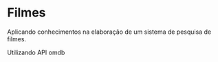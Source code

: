 # Filmes
Aplicando conhecimentos na elaboração de um sistema de pesquisa de filmes.

Utilizando API omdb
